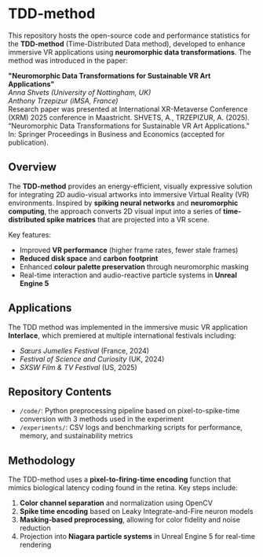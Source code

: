 # TDD-method

This repository hosts the open-source code and performance statistics for the **TDD-method** (Time-Distributed Data method), developed to enhance immersive VR applications using **neuromorphic data transformations**. The method was introduced in the paper:

**"Neuromorphic Data Transformations for Sustainable VR Art Applications"**  
*Anna Shvets (University of Nottingham, UK)*  
*Anthony Trzepizur (iMSA, France)*  
Research paper was presented at International XR-Metaverse Conference (XRM) 2025 conference in Maastricht.
SHVETS, A., TRZEPIZUR, A. (2025). “Neuromorphic Data Transformations for Sustainable VR Art Applications.” In: Springer Proceedings in Business and Economics (accepted for publication).

## Overview

The **TDD-method** provides an energy-efficient, visually expressive solution for integrating 2D audio-visual artworks into immersive Virtual Reality (VR) environments. Inspired by **spiking neural networks** and **neuromorphic computing**, the approach converts 2D visual input into a series of **time-distributed spike matrices** that are projected into a VR scene.

Key features:
- Improved **VR performance** (higher frame rates, fewer stale frames)
- **Reduced disk space** and **carbon footprint**
- Enhanced **colour palette preservation** through neuromorphic masking
- Real-time interaction and audio-reactive particle systems in **Unreal Engine 5**

## Applications

The TDD method was implemented in the immersive music VR application **Interlace**, which premiered at multiple international festivals including:
- *Sœurs Jumelles Festival* (France, 2024)
- *Festival of Science and Curiosity* (UK, 2024)
- *SXSW Film & TV Festival* (US, 2025)

## Repository Contents

- `/code/`: Python preprocessing pipeline based on pixel-to-spike-time conversion with 3 methods used in the experiment
- `/experiments/`: CSV logs and benchmarking scripts for performance, memory, and sustainability metrics

## Methodology

The TDD-method uses a **pixel-to-firing-time encoding** function that mimics biological latency coding found in the retina. Key steps include:

1. **Color channel separation** and normalization using OpenCV
2. **Spike time encoding** based on Leaky Integrate-and-Fire neuron models
3. **Masking-based preprocessing**, allowing for color fidelity and noise reduction
4. Projection into **Niagara particle systems** in Unreal Engine 5 for real-time rendering
